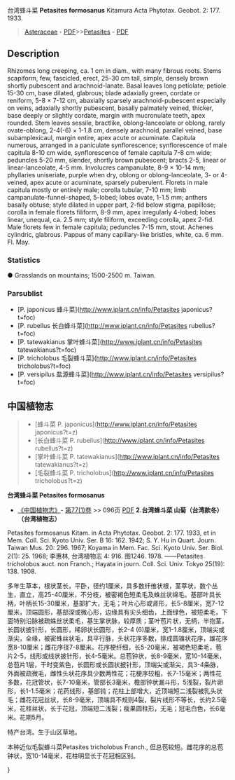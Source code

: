 台湾蜂斗菜 **Petasites formosanus** Kitamura Acta Phytotax. Geobot. 2: 177. 1933.

> [Asteraceae](http://www.iplant.cn/info/Asteraceae?t=foc) - [PDF](http://www.iplant.cn/foc/pdf/Asteraceae.pdf)>>[Petasites](http://www.iplant.cn/info/Petasites?t=foc) - [PDF](http://www.iplant.cn/foc/pdf/Petasites.pdf)

## Description

Rhizomes long creeping, ca. 1 cm in diam., with many fibrous roots. Stems scapiform, few, fascicled, erect, 25-30 cm tall, simple, densely brown shortly pubescent and arachnoid-lanate. Basal leaves long petiolate; petiole 15-30 cm, base dilated, glabrous; blade adaxially green, cordate or reniform, 5-8 × 7-12 cm, abaxially sparsely arachnoid-pubescent especially on veins, adaxially shortly pubescent, basally palmately veined, thicker, base deeply or slightly cordate, margin with mucronulate teeth, apex rounded. Stem leaves sessile, bractlike, oblong-lanceolate or oblong, rarely ovate-oblong, 2-4(-6) × 1-1.8 cm, densely arachnoid, parallel veined, base subamplexicaul, margin entire, apex acute or acuminate. Capitula numerous, arranged in a paniculate synflorescence; synflorescence of male capitula 8-10 cm wide, synflorescence of female capitula 7-8 cm wide; peduncles 5-20 mm, slender, shortly brown pubescent; bracts 2-5, linear or linear-lanceolate, 4-5 mm. Involucres campanulate, 8-9 × 10-14 mm; phyllaries uniseriate, purple when dry, oblong or oblong-lanceolate, 3- or 4-veined, apex acute or acuminate, sparsely puberulent. Florets in male capitula mostly or entirely male; corolla tubular, 7-10 mm; limb campanulate-funnel-shaped, 5-lobed; lobes ovate, 1-1.5 mm; anthers basally obtuse; style dilated in upper part, 2-fid below stigma, papillose; corolla in female florets filiform, 8-9 mm, apex irregularly 4-lobed; lobes linear, unequal, ca. 2.5 mm; style filiform, exceeding corolla, apex 2-fid. Male florets few in female capitula; peduncles 7-15 mm, stout. Achenes cylindric, glabrous. Pappus of many capillary-like bristles, white, ca. 6 mm. Fl. May.

### Statistics
● Grasslands on mountains; 1500-2500 m. Taiwan.

### Parsublist

* [P.  japonicus  蜂斗菜](http://www.iplant.cn/info/Petasites japonicus?t=foc)
* [P.  rubellus  长白蜂斗菜](http://www.iplant.cn/info/Petasites rubellus?t=foc)
* [P.  tatewakianus  掌叶蜂斗菜](http://www.iplant.cn/info/Petasites tatewakianus?t=foc)
* [P.  tricholobus  毛裂蜂斗菜](http://www.iplant.cn/info/Petasites tricholobus?t=foc)
* [P.  versipilus  盐源蜂斗菜](http://www.iplant.cn/info/Petasites versipilus?t=foc)


## 中国植物志

> * [蜂斗菜  P.  japonicus](http://www.iplant.cn/info/Petasites japonicus?t=z)
> * [长白蜂斗菜  P.  rubellus](http://www.iplant.cn/info/Petasites rubellus?t=z)
> * [掌叶蜂斗菜  P.  tatewakianus](http://www.iplant.cn/info/Petasites tatewakianus?t=z)
> * [毛裂蜂斗菜  P.  tricholobus](http://www.iplant.cn/info/Petasites tricholobus?t=z)


**台湾蜂斗菜 Petasites formosanus**

* [《中国植物志》](http://www.iplant.cn/frps)- [第77(1)卷](http://www.iplant.cn/frps/vol/77(1)) >> 096页 [PDF](http://www.iplant.cn/frps/pdf/77(1)/096.PDF)
**2.台湾蜂斗菜 山菊（台湾款冬）（台湾植物志）**

Petasites formosanus Kitam. in Acta Phytotax. Geobot. 2: 177. 1933, et in Mem. Coll. Sci. Kyoto Univ. Ser. B 16: 162. 1942; S. Y. Hu in Quart. Journ. Taiwan Mus. 20: 296. 1967; Koyama in Mem. Fac. Sci. Kyoto Univ. Ser. Biol. 2(1): 25. 1968; 李惠林, 台湾植物志 4: 916. 图1246. 1978. ——Petasites tricholobus auct. non Franch.; Hayata in journ. Coll. Sci. Univ. Tokyo 25(19): 138. 1908.

多年生草本，根状茎长，平卧，径约1厘米，具多数纤维状根，茎葶状，数个丛生，直立，高25-40厘米，不分枝，被密褐色短柔毛及蛛丝状绵毛。基部叶具长柄，叶柄长15-30厘米，基部扩大，无毛；叶片心形或肾形，长5-8厘米，宽7-12厘米，顶端圆形，基部深或微心形，边缘具有尖头细齿，上面绿色，被短柔毛，下面特别沿脉被疏蛛丝状柔毛，基生掌状脉，较厚质；茎叶苞片状，无柄，半抱茎，长圆状披针形，长圆形，稀卵状长圆形，长2-4 (6)厘米，宽1-1.8厘米，顶端尖或渐尖，全缘，被密蛛丝状毛，具平行脉，头状花序多数，排成圆锥状花序，雄花序宽8-10厘米；雌花序径7-8厘米。花序梗纤细，长5-20毫米，被褐色短柔毛，苞片2-5，线形或线状披针形，长4-5毫米。总苞钟状，长8-9毫米，宽10-14毫米，总苞片1层，干时变紫色，长圆形或长圆状披针形，顶端尖或渐尖，具3-4条脉，外面被疏微毛，雌性头状花序具少数两性花；花梗序较粗，长7-15毫米；两性花多数，花冠管状，长7-10毫米，管部长3毫米，檐部钟状漏斗形，5浅裂，裂片卵形，长1-1.5毫米；花药线形，基部钝；花柱上部增大，近顶端短二浅裂被乳头状毛；雌花花冠丝状，长8-9毫米，顶端具不规则4裂，裂片线形不等长，长约2.5毫米，花柱丝状，长于花冠，顶端短二浅裂；瘦果圆柱形，无毛；冠毛白色，长6毫米。花期5月。

特产台湾。生于山区草地。

本种近似毛裂蜂斗菜Petasites tricholobus Franch., 但总苞较短。雌花序的总苞钟状，宽10-14毫米，花柱明显长于花冠相区别。

}
